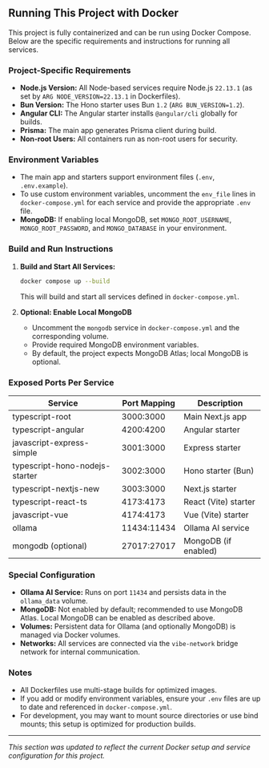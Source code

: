 ## Running This Project with Docker

This project is fully containerized and can be run using Docker Compose. Below are the specific requirements and instructions for running all services.

### Project-Specific Requirements
- **Node.js Version:** All Node-based services require Node.js `22.13.1` (as set by `ARG NODE_VERSION=22.13.1` in Dockerfiles).
- **Bun Version:** The Hono starter uses Bun `1.2` (`ARG BUN_VERSION=1.2`).
- **Angular CLI:** The Angular starter installs `@angular/cli` globally for builds.
- **Prisma:** The main app generates Prisma client during build.
- **Non-root Users:** All containers run as non-root users for security.

### Environment Variables
- The main app and starters support environment files (`.env`, `.env.example`).
- To use custom environment variables, uncomment the `env_file` lines in `docker-compose.yml` for each service and provide the appropriate `.env` file.
- **MongoDB:** If enabling local MongoDB, set `MONGO_ROOT_USERNAME`, `MONGO_ROOT_PASSWORD`, and `MONGO_DATABASE` in your environment.

### Build and Run Instructions
1. **Build and Start All Services:**
   ```sh
   docker compose up --build
   ```
   This will build and start all services defined in `docker-compose.yml`.

2. **Optional: Enable Local MongoDB**
   - Uncomment the `mongodb` service in `docker-compose.yml` and the corresponding volume.
   - Provide required MongoDB environment variables.
   - By default, the project expects MongoDB Atlas; local MongoDB is optional.

### Exposed Ports Per Service
| Service                        | Port Mapping      | Description                |
|------------------------------- |------------------ |--------------------------- |
| typescript-root                | 3000:3000         | Main Next.js app           |
| typescript-angular             | 4200:4200         | Angular starter            |
| javascript-express-simple      | 3001:3000         | Express starter            |
| typescript-hono-nodejs-starter | 3002:3000         | Hono starter (Bun)         |
| typescript-nextjs-new          | 3003:3000         | Next.js starter            |
| typescript-react-ts            | 4173:4173         | React (Vite) starter       |
| javascript-vue                 | 4174:4173         | Vue (Vite) starter         |
| ollama                         | 11434:11434       | Ollama AI service          |
| mongodb (optional)             | 27017:27017       | MongoDB (if enabled)       |

### Special Configuration
- **Ollama AI Service:** Runs on port `11434` and persists data in the `ollama_data` volume.
- **MongoDB:** Not enabled by default; recommended to use MongoDB Atlas. Local MongoDB can be enabled as described above.
- **Volumes:** Persistent data for Ollama (and optionally MongoDB) is managed via Docker volumes.
- **Networks:** All services are connected via the `vibe-network` bridge network for internal communication.

### Notes
- All Dockerfiles use multi-stage builds for optimized images.
- If you add or modify environment variables, ensure your `.env` files are up to date and referenced in `docker-compose.yml`.
- For development, you may want to mount source directories or use bind mounts; this setup is optimized for production builds.

---
*This section was updated to reflect the current Docker setup and service configuration for this project.*
